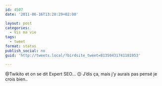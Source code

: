 ```yaml
---
id: 4507
date: '2011-06-16T13:20:29+02:00'

layout: post
categories:
  - Vis ma vie
tags:
  - tweet
format: status
publish_social: no
guid: 'http://tweets.local/?birdsite_tweet=81350431741181953'

---
```


@Twikito et on se dit Expert SEO… 😉 J’dis ça, mais j’y aurais pas pensé je crois bien..